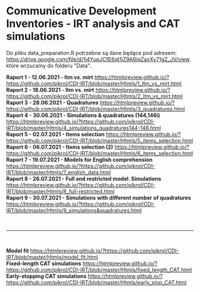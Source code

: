 # Communicative Development Inventories - IRT analysis and CAT simulations
Do pliku data_preparation.R potrzebne są dane będące pod adresem: https://drive.google.com/file/d/1i4YupJCfE6qt1iZ9A6iqZaxXv71gZ_JV/view,
które wrzucamy do folderu "Data".
<br/>

**Raport 1 - 12.06.2021 - ltm vs. mirt** https://htmlpreview.github.io/?https://github.com/pikrol/CDI-IRT/blob/master/Htmls/1_ltm_vs_mirt.html <br/>
**Raport 2 - 18.06.2021 - ltm vs. mirt** https://htmlpreview.github.io/?https://github.com/pikrol/CDI-IRT/blob/master/Htmls/2_ltm_vs_mirt.html <br/>
**Raport 3 - 28.06.2021 - Quadratures** https://htmlpreview.github.io/?https://github.com/pikrol/CDI-IRT/blob/master/Htmls/3_quadratures.html <br/>
**Raport 4 - 30.06.2021 - Simulations & quadratures (144,146i)** https://htmlpreview.github.io/?https://github.com/pikrol/CDI-IRT/blob/master/Htmls/4_simulations_quadratures144-146.html <br/>
**Raport 5 - 02.07.2021 - Items selection** https://htmlpreview.github.io/?https://github.com/pikrol/CDI-IRT/blob/master/Htmls/5_items_selection.html <br/>
**Raport 6 - 06.07.2021 - Items selection (2)** https://htmlpreview.github.io/?https://github.com/pikrol/CDI-IRT/blob/master/Htmls/6_items_selection.html <br/>
**Raport 7 - 19.07.2021 - Models for English comprehension** https://htmlpreview.github.io/?https://github.com/pikrol/CDI-IRT/blob/master/Htmls/7_english_data.html <br/>
**Raport 8 - 26.07.2021 - Full and restricted model. Simulations** https://htmlpreview.github.io/?https://github.com/pikrol/CDI-IRT/blob/master/Htmls/8_full-restricted.html <br/>
**Raport 9 - 30.07.2021 - Simulations with different number of quadratures** https://htmlpreview.github.io/?https://github.com/pikrol/CDI-IRT/blob/master/Htmls/9_simulations&quadratures.html <br/>

<br/>

---

<br/>

**Model fit** https://htmlpreview.github.io/?https://github.com/pikrol/CDI-IRT/blob/master/Htmls/model_fit.html <br/>
**Fixed-length CAT simulations** https://htmlpreview.github.io/?https://github.com/pikrol/CDI-IRT/blob/master/Htmls/fixed_length_CAT.html <br/>
**Early-stopping CAT simulations** https://htmlpreview.github.io/?https://github.com/pikrol/CDI-IRT/blob/master/Htmls/early_stop_CAT.html <br/>

